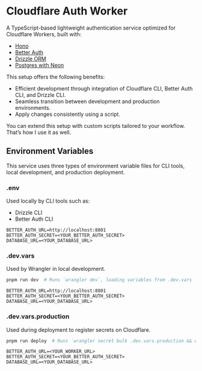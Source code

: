 # Cloudflare Auth Worker

A TypeScript-based lightweight authentication service optimized for Cloudflare Workers, built with:

- [Hono](https://hono.dev)
- [Better Auth](https://better-auth.com)
- [Drizzle ORM](https://orm.drizzle.team)
- [Postgres with Neon](https://neon.tech)

This setup offers the following benefits:

- Efficient development through integration of Cloudflare CLI, Better Auth CLI, and Drizzle CLI.
- Seamless transition between development and production environments.
- Apply changes consistently using a script.

You can extend this setup with custom scripts tailored to your workflow. That’s how I use it as well.

## Environment Variables

This service uses three types of environment variable files for CLI tools, local development, and production deployment.

### .env

Used locally by CLI tools such as:

- Drizzle CLI
- Better Auth CLI

```dotenv
BETTER_AUTH_URL=http://localhost:8801
BETTER_AUTH_SECRET=<YOUR_BETTER_AUTH_SECRET>
DATABASE_URL=<YOUR_DATABASE_URL>
```

### .dev.vars

Used by Wrangler in local development.

```bash
pnpm run dev  # Runs `wrangler dev`, loading variables from .dev.vars
```

```dotenv
BETTER_AUTH_URL=http://localhost:8801
BETTER_AUTH_SECRET=<YOUR_BETTER_AUTH_SECRET>
DATABASE_URL=<YOUR_DATABASE_URL>
```

### .dev.vars.production

Used during deployment to register secrets on Cloudflare.

```bash
pnpm run deploy  # Runs `wrangler secret bulk .dev.vars.production && wrangler deploy --minify`
```

```dotenv
BETTER_AUTH_URL=<YOUR_WORKER_URL>
BETTER_AUTH_SECRET=<YOUR_BETTER_AUTH_SECRET>
DATABASE_URL=<YOUR_DATABASE_URL>
```
